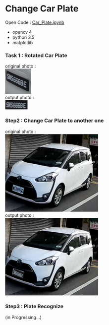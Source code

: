 # Change Car Plate 

Open Code : [Car_Plate.ipynb](Car_Plate)<br />

* opencv 4
* python 3.5
* matplotlib

### Task 1 : Rotated Car Plate
original photo : <br />
<img src="Original_Car_Plate.jpg" /> <br />
output photo : <br />
<img src="ROI_Car_Plate.jpg" /> <br />

### Step2 : Change Car Plate to another one
original photo : <br />
<img src="Original_Car.jpg" width="300" height="250" /> <br />
output photo : <br />
<img src="ROI_Car.jpg" width="300" height="250" /> <br />


### Step3 : Plate Recognize
(in Progressing...)
